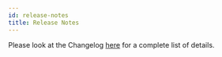 ```yaml
---
id: release-notes
title: Release Notes
---
```


Please look at the Changelog [here](https://github.com/botpress/botpress/blob/master/CHANGELOG.md) for a complete list of details.
